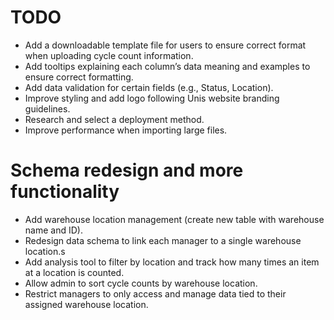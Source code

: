 # TODO

- Add a downloadable template file for users to ensure correct format when uploading cycle count information.
- Add tooltips explaining each column’s data meaning and examples to ensure correct formatting.
- Add data validation for certain fields (e.g., Status, Location).
- Improve styling and add logo following Unis website branding guidelines.
- Research and select a deployment method.
- Improve performance when importing large files.

# Schema redesign and more functionality

- Add warehouse location management (create new table with warehouse name and ID).
- Redesign data schema to link each manager to a single warehouse location.s
- Add analysis tool to filter by location and track how many times an item at a location is counted.
- Allow admin to sort cycle counts by warehouse location.
- Restrict managers to only access and manage data tied to their assigned warehouse location.
